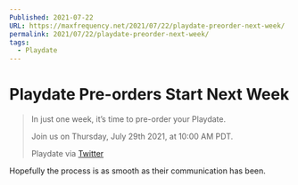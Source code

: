 ```yaml
---
Published: 2021-07-22
URL: https://maxfrequency.net/2021/07/22/playdate-preorder-next-week/
permalink: 2021/07/22/playdate-preorder-next-week/
tags:
  - Playdate
---
```

# Playdate Pre-orders Start Next Week

> In just one week, it’s time to pre-order your Playdate.
> 
> Join us on Thursday, July 29th 2021, at 10:00 AM PDT.
> 
> Playdate via [Twitter](https://twitter.com/playdate/status/1418254540042764293)

Hopefully the process is as smooth as their communication has been.